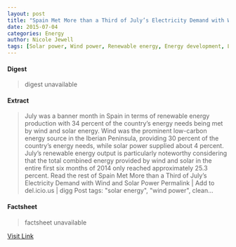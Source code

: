 ```yaml
---
layout: post
title: "Spain Met More than a Third of July’s Electricity Demand with Wind and Solar Power"
date: 2015-07-04
categories: Energy
author: Nicole Jewell
tags: [Solar power, Wind power, Renewable energy, Energy development, Low-carbon power, Energy production, Electricity, Energy and the environment, Energy, Physical universe, Nature, Sustainable energy, Alternative energy, Renewable resources, Sustainable development, Sustainable technologies, Power (physics), Natural resources, Electric power, Energy sources]
---
```



#### Digest
>digest unavailable

#### Extract
>July was a banner month in Spain in terms of renewable energy production with 34 percent of the country&#8217;s energy needs being met by wind and solar energy. Wind was the prominent low-carbon energy source in the Iberian Peninsula, providing 30 percent of the country&#8217;s energy needs, while solar power supplied about 4 percent. July&#8217;s renewable energy output is particularly noteworthy considering that the total combined energy provided by wind and solar in the entire first six months of 2014 only reached approximately 25.3 percent. Read the rest of Spain Met More than a Third of July&#8217;s Electricity Demand with Wind and Solar Power Permalink | Add to del.icio.us | digg Post tags: "solar energy", "wind power", clean...

#### Factsheet
>factsheet unavailable

[Visit Link](http://inhabitat.com/spain-met-more-than-a-third-of-julys-electricity-demand-with-wind-and-solar-power/)


